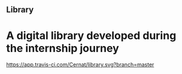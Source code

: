 ## Library


# A digital library developed during the internship journey

https://app.travis-ci.com/Cernat/library.svg?branch=master
